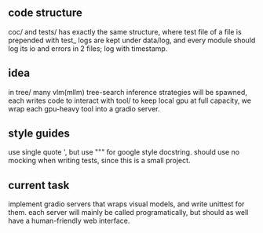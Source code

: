 ## code structure

coc/ and tests/ has exactly the same structure, where test file of a file is prepended with test_
logs are kept under data/log, and every module should log its io and errors in 2 files; log with timestamp.

## idea
in tree/ many vlm(mllm) tree-search inference strategies will be spawned, each writes code to interact with tool/
to keep local gpu at full capacity, we wrap each gpu-heavy tool into a gradio server.


## style guides
use single quote ', but use """ for google style docstring.
should use no mocking when writing tests, since this is a small project.


## current task
implement gradio servers that wraps visual models, and write unittest for them.
each server will mainly be called programatically, but should as well have a human-friendly web interface. 